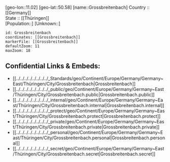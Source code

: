 ﻿---
location: [50.58,11.02] 
mapzoom: [7,12] 
mapmarker: city 
type: City
tags:
- geo/City


SpocWebEntityId: 30611
isDeleted: false
confidential: public

---
[geo-lon::11.02] 
[geo-lat::50.58] 
[name::Grossbreitenbach] 
Country :: [[Germany]]  
State :: [[Thüringen]]  
[Population::] 
[Unknown::] 


```leaflet
id: Grossbreitenbach
coordinates: [[Grossbreitenbach]] 
markerFile: [[Grossbreitenbach]] 
defaultZoom: 11 
maxZoom: 18
```


## Confidential Links & Embeds: 
- [[../../../../../../../../_Standards/geo/Continent/Europe/Germany/Germany~East/Thüringen/City/Grossbreitenbach|Grossbreitenbach]] 
- [[../../../../../../../../_public/geo/Continent/Europe/Germany/Germany~East/Thüringen/City/Grossbreitenbach.public|Grossbreitenbach.public]] 
- [[../../../../../../../../_internal/geo/Continent/Europe/Germany/Germany~East/Thüringen/City/Grossbreitenbach.internal|Grossbreitenbach.internal]] 
- [[../../../../../../../../_protect/geo/Continent/Europe/Germany/Germany~East/Thüringen/City/Grossbreitenbach.protect|Grossbreitenbach.protect]] 
- [[../../../../../../../../_private/geo/Continent/Europe/Germany/Germany~East/Thüringen/City/Grossbreitenbach.private|Grossbreitenbach.private]] 
- [[../../../../../../../../_personal/geo/Continent/Europe/Germany/Germany~East/Thüringen/City/Grossbreitenbach.personal|Grossbreitenbach.personal]] 
- [[../../../../../../../../_secret/geo/Continent/Europe/Germany/Germany~East/Thüringen/City/Grossbreitenbach.secret|Grossbreitenbach.secret]] 
